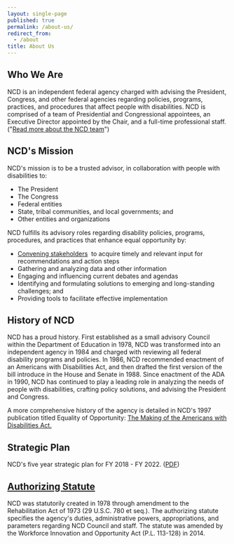 ```yaml
---
layout: single-page
published: true
permalink: /about-us/
redirect_from:
  - /about
title: About Us
---
```

## Who We Are

NCD is an independent federal agency charged with advising the President, Congress, and other federal agencies regarding policies, programs, practices, and procedures that affect people with disabilities. NCD is comprised of a team of Presidential and Congressional appointees, an Executive Director appointed by the Chair, and a full-time professional staff. ("[Read more about the NCD team](https://ncd.gov/council_and_staff)")

## NCD's Mission

NCD's mission is to be a trusted advisor, in collaboration with people with disabilities to:

* The President
* The Congress
* Federal entities
* State, tribal communities, and local governments; and
* Other entities and organizations

NCD fulfills its advisory roles regarding disability policies, programs, procedures, and practices that enhance equal opportunity by:

* [Convening stakeholders](https://ncd.gov/events/)  to acquire timely and relevant input for recommendations and action steps
* Gathering and analyzing data and other information
* Engaging and influencing current debates and agendas
* Identifying and formulating solutions to emerging and long-standing challenges; and
* Providing tools to facilitate effective implementation

## History of NCD

NCD has a proud history. First established as a small advisory Council within the Department of Education in 1978, NCD was transformed into an independent agency in 1984 and charged with reviewing all federal disability programs and policies. In 1986, NCD recommended enactment of an Americans with Disabilities Act, and then drafted the first version of the bill introduce in the House and Senate in 1988. Since enactment of the ADA in 1990, NCD has continued to play a leading role in analyzing the needs of people with disabilities, crafting policy solutions, and advising the President and Congress. 

A more comprehensive history of the agency is detailed in NCD's 1997 publication titled Equality of Opportunity: [The Making of the Americans with Disabilities Act.](https://ncd.gov/publications/1997/equality_of_Opportunity_The_Making_of_the_Americans_with_Disabilities_Act)

## Strategic Plan

NCD's five year strategic plan for FY 2018 - FY 2022. ([PDF](https://ncd.gov/Accountability/strategicplan))

## [Authorizing Statute](https://ncd.gov/about/authorizing-statute)

NCD was statutorily created in 1978 through amendment to the Rehabilitation Act of 1973 (29 U.S.C. 780 et seq.). The authorizing statute specifies the agency's duties, administrative powers, appropriations, and parameters regarding NCD Council and staff. The statute was amended by the Workforce Innovation and Opportunity Act (P.L. 113-128) in 2014.
